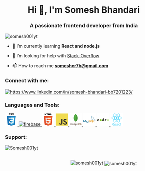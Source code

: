 <h1 align="center">Hi 👋, I'm Somesh Bhandari</h1>
<h3 align="center">A passionate frontend developer from India</h3>

<p align="left"> <img src="https://komarev.com/ghpvc/?username=somesh001yt&label=Profile%20views&color=0e75b6&style=flat" alt="somesh001yt" /> </p>

- 🌱 I’m currently learning **React and node.js**

- 🤝 I’m looking for help with [Stack-Overflow](https://github.com/Somesh001yt/Stack-Overflow)

- 📫 How to reach me **someshcr7b@gmail.com**

<h3 align="left">Connect with me:</h3>
<p align="left">
<a href="https://linkedin.com/in/https://www.linkedin.com/in/somesh-bhandari-bb7201223/" target="blank"><img align="center" src="https://raw.githubusercontent.com/rahuldkjain/github-profile-readme-generator/master/src/images/icons/Social/linked-in-alt.svg" alt="https://www.linkedin.com/in/somesh-bhandari-bb7201223/" height="30" width="40" /></a>
</p>

<h3 align="left">Languages and Tools:</h3>
<p align="left"> <a href="https://www.w3schools.com/css/" target="_blank" rel="noreferrer"> <img src="https://raw.githubusercontent.com/devicons/devicon/master/icons/css3/css3-original-wordmark.svg" alt="css3" width="40" height="40"/> </a> <a href="https://firebase.google.com/" target="_blank" rel="noreferrer"> <img src="https://www.vectorlogo.zone/logos/firebase/firebase-icon.svg" alt="firebase" width="40" height="40"/> </a> <a href="https://www.w3.org/html/" target="_blank" rel="noreferrer"> <img src="https://raw.githubusercontent.com/devicons/devicon/master/icons/html5/html5-original-wordmark.svg" alt="html5" width="40" height="40"/> </a> <a href="https://developer.mozilla.org/en-US/docs/Web/JavaScript" target="_blank" rel="noreferrer"> <img src="https://raw.githubusercontent.com/devicons/devicon/master/icons/javascript/javascript-original.svg" alt="javascript" width="40" height="40"/> </a> <a href="https://www.mongodb.com/" target="_blank" rel="noreferrer"> <img src="https://raw.githubusercontent.com/devicons/devicon/master/icons/mongodb/mongodb-original-wordmark.svg" alt="mongodb" width="40" height="40"/> </a> <a href="https://www.mysql.com/" target="_blank" rel="noreferrer"> <img src="https://raw.githubusercontent.com/devicons/devicon/master/icons/mysql/mysql-original-wordmark.svg" alt="mysql" width="40" height="40"/> </a> <a href="https://nodejs.org" target="_blank" rel="noreferrer"> <img src="https://raw.githubusercontent.com/devicons/devicon/master/icons/nodejs/nodejs-original-wordmark.svg" alt="nodejs" width="40" height="40"/> </a> <a href="https://reactjs.org/" target="_blank" rel="noreferrer"> <img src="https://raw.githubusercontent.com/devicons/devicon/master/icons/react/react-original-wordmark.svg" alt="react" width="40" height="40"/> </a> </p>

<h3 align="left">Support:</h3>
<p><a href="https://www.buymeacoffee.com/Somesh001yt"> <img align="left" src="https://cdn.buymeacoffee.com/buttons/v2/default-yellow.png" height="50" width="210" alt="Somesh001yt" /></a></p><br><br>

<p><img align="left" src="https://github-readme-stats.vercel.app/api/top-langs?username=somesh001yt&show_icons=true&locale=en&layout=compact" alt="somesh001yt" /></p>

<p>&nbsp;<img align="center" src="https://github-readme-stats.vercel.app/api?username=somesh001yt&show_icons=true&locale=en" alt="somesh001yt" /></p>

